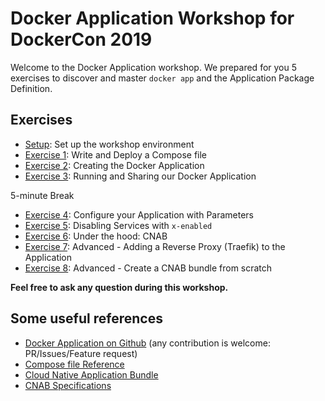 # Docker Application Workshop for DockerCon 2019

Welcome to the Docker Application workshop. We prepared for you 5 exercises to discover and master `docker app` and the Application Package Definition.

## Exercises

* [Setup](exercises/setup/README.md): Set up the workshop environment
* [Exercise 1](exercises/exercise_1/README.md): Write and Deploy a Compose file
* [Exercise 2](exercises/exercise_2/README.md): Creating the Docker Application
* [Exercise 3](exercises/exercise_3/README.md): Running and Sharing our Docker Application

5-minute Break

* [Exercise 4](exercises/exercise_4/README.md): Configure your Application with Parameters
* [Exercise 5](exercises/exercise_5/README.md): Disabling Services with `x-enabled`
* [Exercise 6](exercises/exercise_6/README.md): Under the hood: CNAB
* [Exercise 7](exercises/exercise_7/README.md): Advanced - Adding a Reverse Proxy (Traefik) to the Application
* [Exercise 8](exercises/exercise_8/README.md): Advanced - Create a CNAB bundle from scratch

**Feel free to ask any question during this workshop.**

## Some useful references
* [Docker Application on Github](https://github.com/docker/app) (any contribution is welcome: PR/Issues/Feature request)
* [Compose file Reference](https://docs.docker.com/compose/compose-file/)
* [Cloud Native Application Bundle](https://cnab.io/)
* [CNAB Specifications](https://github.com/deislabs/cnab-spec)
